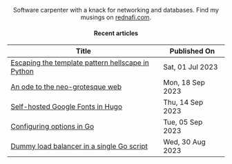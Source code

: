 <div align="center">

Software carpenter with a knack for networking and databases. Find my musings on
<a href="https://rednafi.com/" rel="me">rednafi.com</a>.
<div>

#### Recent articles

| Title | Published On |
| ----- | ------------ |
| [Escaping the template pattern hellscape in Python](https://rednafi.com/python/escape_template_pattern/) | Sat, 01 Jul 2023 |
| [An ode to the neo-grotesque web](https://rednafi.com/zephyr/an_ode_to_the_neo_grotesque_web/) | Mon, 18 Sep 2023 |
| [Self-hosted Google Fonts in Hugo](https://rednafi.com/misc/self_hosted_google_fonts_in_hugo/) | Thu, 14 Sep 2023 |
| [Configuring options in Go](https://rednafi.com/go/configure_options/) | Tue, 05 Sep 2023 |
| [Dummy load balancer in a single Go script](https://rednafi.com/go/dummy_load_balancer/) | Wed, 30 Aug 2023 |
